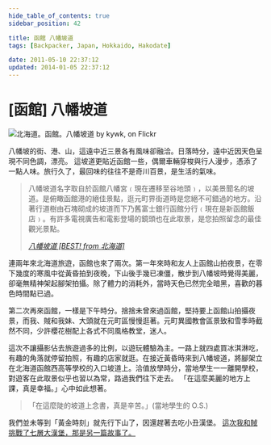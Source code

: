 ```yaml
---
hide_table_of_contents: true
sidebar_position: 42

title: 函館 八幡坡道
tags: [Backpacker, Japan, Hokkaido, Hakodate]

date: 2011-05-10 22:37:12
updated: 2014-01-05 22:37:12
---
```


[函館] 八幡坡道
=============

![北海道。函館。八幡坡道 by kywk, on Flickr](http://farm8.staticflickr.com/7226/7221199694_fa01948bb8_z.jpg)

八幡坡的街、港、山，這遠中近三景各有風味卻融洽。日落時分，遠中近因天色呈現不同色調，漂亮。
這坡道更貼近函館一些，偶爾車輛穿梭與行人漫步，憑添了一點人味。旅行久了，最回味的往往不是奇川百景，是生活的氣味。

> 八幡坡道名字取自於函館八幡宮﹙現在遷移至谷地頭﹚，以美景聞名的坡道。是俯瞰函館港的絕佳景點，逛元町界街道時是您絕不可錯過的地方。沿著行道樹由石塊砌成的坡道而下乃舊富士銀行函館分行﹙現在是新函館飯店﹚。有許多電視廣告和電影登場的鏡頭也在此取景，是您拍照留念的最佳觀光景點。
>
> _[八幡坡道 [BEST! from 北海道]](http://goo.gl/5vnnH)_

連兩年來北海道旅遊，函館也來了兩次。第一年來時和友人上函館山拍夜景，在零下幾度的寒風中從黃昏拍到夜晚，下山後手幾已凍僵，散步到八幡坡時覺得美麗，卻毫無精神架起腳架拍攝。除了體力的消耗外，當時天色已然完全暗黑，喜歡的暮色時間點已過。

第二次再來函館，一樣是下午時分。捨捨未曾來過函館，堅持要上函館山拍攝夜景，而我、賊和我妹、大頭就在元町區慢慢逛著。元町異國教會區景致和雪季時截然不同，少許櫻花樹配上各式不同風格教堂，迷人。

這次不讓攝影佔去旅遊過多的比例，以遊玩體驗為主。一路上就四處買冰淇淋吃，有趣的角落就停留拍照，有趣的店家就逛。在接近黃昏時來到八幡坡道，將腳架立在北海道函館西高等學校的入口坡道上。洽值放學時分，當地學生一一離開學校，對遊客在此取景似乎也習以為常，路過我們往下走去。
「在這麼美麗的地方上課，真是幸福。」心中如此想著。

> 「在這麼陡的坡道上念書，真是辛苦。」(當地學生的 O.S.)

我們並未等到「黃金時刻」就先行下山了，因還趕著去吃小丑漢堡。
[這次我和賊挑戰了七層大漢堡，那是另一篇故事了。](http://goo.gl/uwVmwg)
